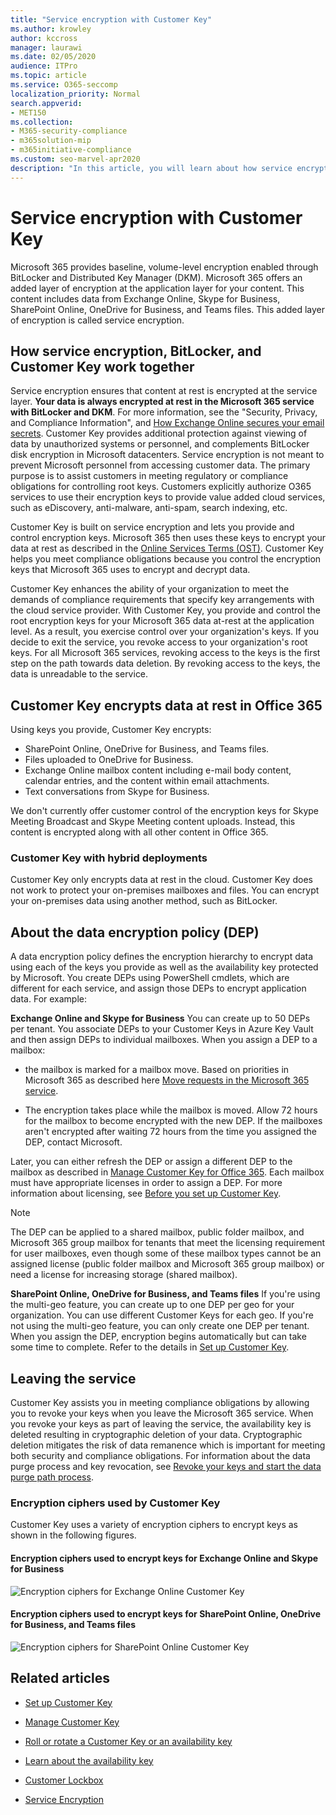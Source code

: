 ```yaml
---
title: "Service encryption with Customer Key"
ms.author: krowley
author: kccross
manager: laurawi
ms.date: 02/05/2020
audience: ITPro
ms.topic: article
ms.service: O365-seccomp
localization_priority: Normal
search.appverid:
- MET150
ms.collection:
- M365-security-compliance
- m365solution-mip
- m365initiative-compliance
ms.custom: seo-marvel-apr2020
description: "In this article, you will learn about how service encryption works with the customer key in Microsoft 365."
---
```


# Service encryption with Customer Key

Microsoft 365 provides baseline, volume-level encryption enabled through BitLocker and Distributed Key Manager (DKM). Microsoft 365 offers an added layer of encryption at the application layer for your content. This content includes data from Exchange Online, Skype for Business, SharePoint Online, OneDrive for Business, and Teams files. This added layer of encryption is called service encryption.

## How service encryption, BitLocker, and Customer Key work together

Service encryption ensures that content at rest is encrypted at the service layer. **Your data is always encrypted at rest in the Microsoft 365 service with BitLocker and DKM**. For more information, see the "Security, Privacy, and Compliance Information", and [How Exchange Online secures your email secrets](exchange-online-secures-email-secrets.md). Customer Key provides additional protection against viewing of data by unauthorized systems or personnel, and complements BitLocker disk encryption in Microsoft datacenters. Service encryption is not meant to prevent Microsoft personnel from accessing customer data. The primary purpose is to assist customers in meeting regulatory or compliance obligations for controlling root keys. Customers explicitly authorize O365 services to use their encryption keys to provide value added cloud services, such as eDiscovery, anti-malware, anti-spam, search indexing, etc.

Customer Key is built on service encryption and lets you provide and control encryption keys. Microsoft 365 then uses these keys to encrypt your data at rest as described in the [Online Services Terms (OST)](https://www.microsoft.com/licensing/product-licensing/products.aspx). Customer Key helps you meet compliance obligations because you control the encryption keys that Microsoft 365 uses to encrypt and decrypt data.
  
Customer Key enhances the ability of your organization to meet the demands of compliance requirements that specify key arrangements with the cloud service provider. With Customer Key, you provide and control the root encryption keys for your Microsoft 365 data at-rest at the application level. As a result, you exercise control over your organization's keys. If you decide to exit the service, you revoke access to your organization's root keys. For all Microsoft 365 services, revoking access to the keys is the first step on the path towards data deletion. By revoking access to the keys, the data is unreadable to the service.

## Customer Key encrypts data at rest in Office 365

Using keys you provide, Customer Key encrypts:

- SharePoint Online, OneDrive for Business, and Teams files.
- Files uploaded to OneDrive for Business.
- Exchange Online mailbox content including e-mail body content, calendar entries, and the content within email attachments.
- Text conversations from Skype for Business.

We don't currently offer customer control of the encryption keys for Skype Meeting Broadcast and Skype Meeting content uploads. Instead, this content is encrypted along with all other content in Office 365.

### Customer Key with hybrid deployments

Customer Key only encrypts data at rest in the cloud. Customer Key does not work to protect your on-premises mailboxes and files. You can encrypt your on-premises data using another method, such as BitLocker.

## About the data encryption policy (DEP)

A data encryption policy defines the encryption hierarchy to encrypt data using each of the keys you provide as well as the availability key protected by Microsoft. You create DEPs using PowerShell cmdlets, which are different for each service, and assign those DEPs to encrypt application data. For example:

**Exchange Online and Skype for Business** You can create up to 50 DEPs per tenant. You associate DEPs to your Customer Keys in Azure Key Vault and then assign DEPs to individual mailboxes. When you assign a DEP to a mailbox:

- the mailbox is marked for a mailbox move. Based on priorities in Microsoft 365 as described here [Move requests in the Microsoft 365 service](/exchange/mailbox-migration/office-365-migration-best-practices#move-requests-in-the-office-365-service).

- The encryption takes place while the mailbox is moved. Allow 72 hours for the mailbox to become encrypted with the new DEP. If the mailboxes aren't encrypted after waiting 72 hours from the time you assigned the DEP, contact Microsoft.

Later, you can either refresh the DEP or assign a different DEP to the mailbox as described in [Manage Customer Key for Office 365](customer-key-manage.md). Each mailbox must have appropriate licenses in order to assign a DEP. For more information about licensing, see [Before you set up Customer Key](customer-key-set-up.md#before-you-set-up-customer-key).

> [!NOTE]
> The DEP can be applied to a shared mailbox, public folder mailbox, and Microsoft 365 group mailbox for tenants that meet the licensing requirement for user mailboxes, even though some of these mailbox types cannot be an assigned license (public folder mailbox and Microsoft 365 group mailbox) or need a license for increasing storage (shared mailbox).

**SharePoint Online, OneDrive for Business, and Teams files** If you're using the multi-geo feature, you can create up to one DEP per geo for your organization. You can use different Customer Keys for each geo. If you're not using the multi-geo feature, you can only create one DEP per tenant. When you assign the DEP, encryption begins automatically but can take some time to complete. Refer to the details in [Set up Customer Key](customer-key-set-up.md).

## Leaving the service

Customer Key assists you in meeting compliance obligations by allowing you to revoke your keys when you leave the Microsoft 365 service. When you revoke your keys as part of leaving the service, the availability key is deleted resulting in cryptographic deletion of your data. Cryptographic deletion mitigates the risk of data remanence which is important for meeting both security and compliance obligations. For information about the data purge process and key revocation, see [Revoke your keys and start the data purge path process](customer-key-manage.md#revoke-your-keys-and-start-the-data-purge-path-process).

### Encryption ciphers used by Customer Key

Customer Key uses a variety of encryption ciphers to encrypt keys as shown in the following figures.

#### Encryption ciphers used to encrypt keys for Exchange Online and Skype for Business

![Encryption ciphers for Exchange Online Customer Key](../media/customerkeyencryptionhierarchiesexchangeskype.png)

#### Encryption ciphers used to encrypt keys for SharePoint Online, OneDrive for Business, and Teams files

![Encryption ciphers for SharePoint Online Customer Key](../media/customerkeyencryptionhierarchiessharepointonedriveteamsfiles.png)

## Related articles

- [Set up Customer Key](customer-key-set-up.md)

- [Manage Customer Key](customer-key-manage.md)

- [Roll or rotate a Customer Key or an availability key](customer-key-availability-key-roll.md)

- [Learn about the availability key](customer-key-availability-key-understand.md)

- [Customer Lockbox](customer-lockbox-requests.md)

- [Service Encryption](office-365-service-encryption.md)
